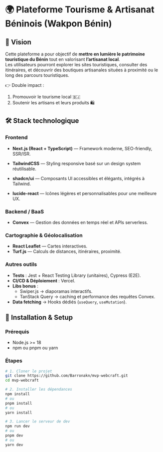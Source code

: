 # 🌍 Plateforme Tourisme & Artisanat Béninois (Wakpon Bénin)

## 🎯 Vision
Cette plateforme a pour objectif de **mettre en lumière le patrimoine touristique du Bénin** tout en valorisant **l’artisanat local**.  
Les utilisateurs pourront explorer les sites touristiques, consulter des itinéraires, et découvrir des boutiques artisanales situées à proximité ou le long des parcours touristiques.

👉 Double impact :  
1. Promouvoir le tourisme local 🇧🇯  
2. Soutenir les artisans et leurs produits 🛍️  


## 🛠️ Stack technologique

### Frontend
- **Next.js (React + TypeScript)** — Framework moderne, SEO-friendly, SSR/ISR.  
- **TailwindCSS** — Styling responsive basé sur un design system réutilisable.  

- **shadcn/ui** — Composants UI accessibles et élégants, intégrés à Tailwind.

- **lucide-react** — Icônes légères et personnalisables pour une meilleure UX.

### Backend / BaaS
- **Convex** — Gestion des données en temps réel et APIs serverless.  

### Cartographie & Géolocalisation
- **React Leaflet** — Cartes interactives.  
- **Turf.js** — Calculs de distances, itinéraires, proximité.  

### Autres outils
- **Tests** : Jest + React Testing Library (unitaires), Cypress (E2E).  
- **CI/CD & Déploiement** : Vercel.  
- **Libs bonus** :
  - Swiper.js → diaporamas interactifs.  
  - TanStack Query → caching et performance des requêtes Convex.  
- **Data fetching** → Hooks dédiés (`useQuery`, `useMutation`).  


## 🚀 Installation & Setup

### Prérequis
- Node.js >= 18  
- npm ou pnpm ou yarn  

### Étapes
```bash
# 1. Cloner le projet
git clone https://github.com/Barronakn/mvp-webcraft.git
cd mvp-webcraft

# 2. Installer les dépendances
npm install
# ou
pnpm install
# ou
yarn install

# 3. Lancer le serveur de dev
npm run dev
# ou
pnpm dev
# ou
yarn dev



